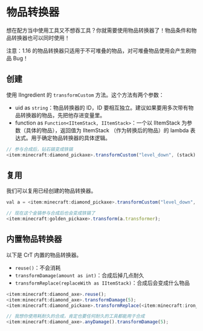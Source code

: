 # 物品转换器

想在配方当中使用工具又不想吞工具？你就需要使用物品转换器了！物品条件和物品转换器也可以同时使用！

注意：1.16 的物品转换器只适用于不可堆叠的物品，对可堆叠物品使用会产生刷物品 Bug！

## 创建

使用 IIngredient 的 `transformCustom` 方法。这个方法有两个参数：

* uid as `string`：物品转换器的 ID，ID 要相互独立。建议如果要用多次带有物品转换器的物品，先把他存进变量里。
* function as `Function<IItemStack, IItemStack>`：一个以 IItemStack 为参数（具体的物品），返回值为 IItemStack （作为转换后的物品）的 lambda 表达式。用于确定物品转换器的具体逻辑。

```javascript
// 参与合成后，钻石镐变成铁镐
<item:minecraft:diamond_pickaxe>.transformCustom("level_down", (stack) => <item:minecraft:iron_pickaxe>);
```

## 复用

我们可以复用已经创建的物品转换器。

```javascript
val a = <item:minecraft:diamond_pickaxe>.transformCustom("level_down", (stack) => <item:minecraft:iron_pickaxe>);

// 现在这个金镐参与合成后也会变成铁镐了
<item:minecraft:golden_pickaxe>.transform(a.transformer);
```

## 内置物品转换器

以下是 CrT 内置的物品转换器。

* `reuse()`：不会消耗
* `transformDamage(amount as int)`：合成后掉几点耐久
* `transformReplace(replaceWith as IItemStack)`：合成后会变成什么物品

```javascript
<item:minecraft:diamond_axe>.reuse();
<item:minecraft:diamond_axe>.transformDamage(5);
<item:minecraft:diamond_pickaxe>.transformReplace(<item:minecraft:iron_pickaxe>);

// 我想你使用耗耐久的合成，肯定也要任何耐久的工具都能用于合成
<item:minecraft:diamond_axe>.anyDamage().transformDamage(5);
```
